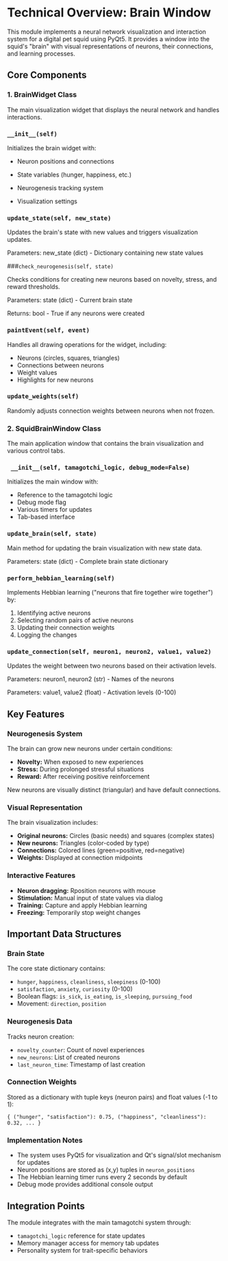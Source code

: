 # Technical Overview: Brain Window

This module implements a neural network visualization and interaction system for a digital pet squid using PyQt5. It provides a window into the squid's "brain" with visual representations of neurons, their connections, and learning processes.

## Core Components

### 1\. BrainWidget Class

The main visualization widget that displays the neural network and handles interactions.

### ` __init__(self) `

Initializes the brain widget with:

*   Neuron positions and connections

*   State variables (hunger, happiness, etc.)

*   Neurogenesis tracking system

*   Visualization settings

### `update_state(self, new_state)`

Updates the brain's state with new values and triggers visualization updates.

Parameters: new_state (dict) - Dictionary containing new state values

###`check_neurogenesis(self, state)`

Checks conditions for creating new neurons based on novelty, stress, and reward thresholds.

Parameters: state (dict) - Current brain state

Returns: bool - True if any neurons were created

### `paintEvent(self, event)`

Handles all drawing operations for the widget, including:

*   Neurons (circles, squares, triangles)
*   Connections between neurons
*   Weight values
*   Highlights for new neurons

### `update_weights(self)`

Randomly adjusts connection weights between neurons when not frozen.

### 2\. SquidBrainWindow Class

The main application window that contains the brain visualization and various control tabs.

### ` __init__(self, tamagotchi_logic, debug_mode=False)`

Initializes the main window with:

*   Reference to the tamagotchi logic
*   Debug mode flag
*   Various timers for updates
*   Tab-based interface

### `update_brain(self, state)`

Main method for updating the brain visualization with new state data.

Parameters: state (dict) - Complete brain state dictionary

### `perform_hebbian_learning(self)`

Implements Hebbian learning ("neurons that fire together wire together") by:

1.  Identifying active neurons
2.  Selecting random pairs of active neurons
3.  Updating their connection weights
4.  Logging the changes

### `update_connection(self, neuron1, neuron2, value1, value2)`

Updates the weight between two neurons based on their activation levels.

Parameters: neuron1, neuron2 (str) - Names of the neurons

Parameters: value1, value2 (float) - Activation levels (0-100)

## Key Features

### Neurogenesis System

The brain can grow new neurons under certain conditions:

*   **Novelty:** When exposed to new experiences
*   **Stress:** During prolonged stressful situations
*   **Reward:** After receiving positive reinforcement

New neurons are visually distinct (triangular) and have default connections.

### Visual Representation

The brain visualization includes:

*   **Original neurons:** Circles (basic needs) and squares (complex states)
*   **New neurons:** Triangles (color-coded by type)
*   **Connections:** Colored lines (green=positive, red=negative)
*   **Weights:** Displayed at connection midpoints

### Interactive Features

*   **Neuron dragging:** Rposition neurons with mouse
*   **Stimulation:** Manual input of state values via dialog
*   **Training:** Capture and apply Hebbian learning
*   **Freezing:** Temporarily stop weight changes



## Important Data Structures

### Brain State

The core state dictionary contains:

*   `hunger`, `happiness`, `cleanliness`, `sleepiness` (0-100)
*   `satisfaction`, `anxiety`, `curiosity` (0-100)
*   Boolean flags: `is_sick`, `is_eating`, `is_sleeping`, `pursuing_food`
*   Movement: `direction`, `position`

### Neurogenesis Data

Tracks neuron creation:

*   `novelty_counter`: Count of novel experiences
*   `new_neurons`: List of created neurons
*   `last_neuron_time`: Timestamp of last creation

### Connection Weights

Stored as a dictionary with tuple keys (neuron pairs) and float values (-1 to 1):

`{
    ("hunger", "satisfaction"): 0.75,
    ("happiness", "cleanliness"): 0.32,
    ...
}`

### Implementation Notes

*   The system uses PyQt5 for visualization and Qt's signal/slot mechanism for updates
*   Neuron positions are stored as (x,y) tuples in `neuron_positions`
*   The Hebbian learning timer runs every 2 seconds by default
*   Debug mode provides additional console output

## Integration Points

The module integrates with the main tamagotchi system through:

*   `tamagotchi_logic` reference for state updates
*   Memory manager access for memory tab updates
*   Personality system for trait-specific behaviors

